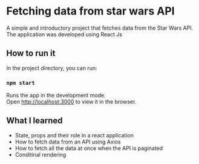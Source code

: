 # Fetching data from star wars API

A simple and introductory project that fetches data from the Star Wars API. The application was developed using React Js

## How to run it

In the project directory, you can run:

### `npm start`

Runs the app in the development mode.<br />
Open [http://localhost:3000](http://localhost:3000) to view it in the browser.

## What I learned

* State, props and their role in a react application
* How to fetch data from an API using Axios
* How to fetch all the data at once when the API is paginated
* Conditinal rendering
